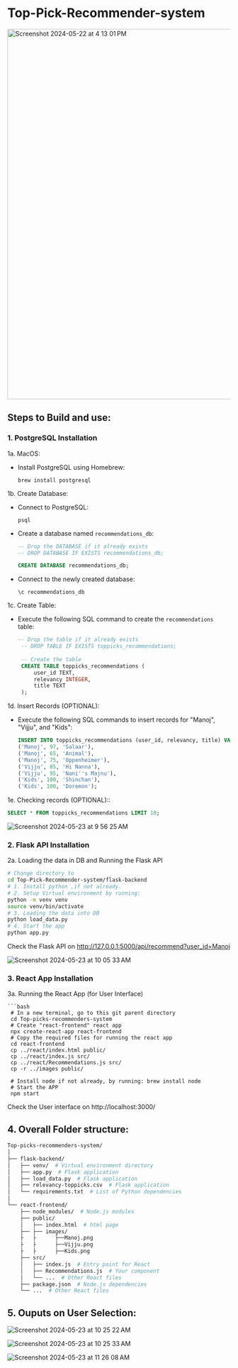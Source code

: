 # Top-Pick-Recommender-system

<img width="835" alt="Screenshot 2024-05-22 at 4 13 01 PM" src="https://github.com/manojbusam/Top-Pick-Recommender-system/assets/44409170/fe112906-3444-4b67-9b1d-8e1dd6d835e0">

## Steps to Build and use:

### 1. PostgreSQL Installation

1a. MacOS:
   - Install PostgreSQL using Homebrew:
     ```
     brew install postgresql
     ```
1b. Create Database:
   - Connect to PostgreSQL:
     ```
     psql
     ```
   - Create a database named `recommendations_db`:
     ```sql
     -- Drop the DATABASE if it already exists
     -- DROP DATABASE IF EXISTS recommendations_db;
     
     CREATE DATABASE recommendations_db;
     ```
   - Connect to the newly created database:
     ```
     \c recommendations_db
     ```

1c. Create Table:
   - Execute the following SQL command to create the `recommendations` table:
     ```sql
     -- Drop the table if it already exists
      -- DROP TABLE IF EXISTS toppicks_recommendations;
      
      -- Create the table
      CREATE TABLE toppicks_recommendations (
          user_id TEXT,
          relevancy INTEGER,
          title TEXT
      );

     ```

1d. Insert Records (OPTIONAL):
   - Execute the following SQL commands to insert records for "Manoj", "Vijju", and "Kids":
     ```sql
     INSERT INTO toppicks_recommendations (user_id, relevancy, title) VALUES
     ('Manoj', 97, 'Salaar'),
     ('Manoj', 65, 'Animal'),
     ('Manoj', 75, 'Oppenheimer'),
     ('Vijju', 85, 'Hi Nanna'),
     ('Vijju', 95, 'Nani''s Majnu'),
     ('Kids', 100, 'Shinchan'),
     ('Kids', 100, 'Doremon');
     ```

1e. Checking records (OPTIONAL)::

   ```sql
   SELECT * FROM toppicks_recommendations LIMIT 10;
   ```
   ![Screenshot 2024-05-23 at 9 56 25 AM](https://github.com/manojbusam/Top-Pick-Recommender-system/assets/44409170/309d6c52-8352-4192-a324-c3225b7a4680)

### 2. Flask API Installation 

2a. Loading the data in DB and Running the Flask API 
  ```bash flask-backend
  # Change directory to 
  cd Top-Pick-Recommender-system/flask-backend
  # 1. Install python ,if not already.
  # 2. Setup Virtual environment by running:
  python -m venv venv
  source venv/bin/activate
  # 3. Loading the data into DB
  python load_data.py
  # 4. Start the app
  python app.py
  ```
  Check the Flask API on http://127.0.0.1:5000/api/recommend?user_id=Manoj
  
  ![Screenshot 2024-05-23 at 10 05 33 AM](https://github.com/manojbusam/Top-Pick-Recommender-system/assets/44409170/cd003075-4bf0-4ab0-ac4e-04944228bad3)

  

### 3. React App Installation

3a. Running the React App (for User Interface)

  ```
  ```bash
   # In a new terminal, go to this git parent directory
   cd Top-picks-recommenders-system
   # Create "react-frontend" react app
   npx create-react-app react-frontend
   # Copy the required files for running the react app
   cd react-frontend
   cp ../react/index.html public/
   cp ../react/index.js src/
   cp ../react/Recommendations.js src/
   cp -r ../images public/

   # Install node if not already, by running: brew install node
   # Start the APP
   npm start
  ```
  Check the User interface on http://localhost:3000/

  
## 4. Overall Folder structure:
  ```bash
Top-picks-recommenders-system/
│
├── flask-backend/
│   ├── venv/  # Virtual environment directory
│   ├── app.py  # Flask application
│   ├── load_data.py  # Flask application
│   ├── relevancy-toppicks.csv  # Flask application
│   └── requirements.txt  # List of Python dependencies
│
└── react-frontend/
      ├── node_modules/  # Node.js modules
      ├── public/
      │   ├── index.html  # html page
      ├── ├── images/
      ├   ├      ├──Manoj.png
      ├   ├      ├──Vijju.png
      ├   ├      ├──Kids.png
      ├── src/
      │   ├── index.js  # Entry point for React
      │   ├── Recommendations.js  # Your component
      │   └── ...  # Other React files
      ├── package.json  # Node.js dependencies
      └── ...  # Other React files
  ```
## 5. Ouputs on User Selection:

![Screenshot 2024-05-23 at 10 25 22 AM](https://github.com/manojbusam/Top-Pick-Recommender-system/assets/44409170/a8a9006c-b376-40f4-b8ac-f893892da854)

![Screenshot 2024-05-23 at 10 25 33 AM](https://github.com/manojbusam/Top-Pick-Recommender-system/assets/44409170/5bf5bec5-b9e0-41ac-942c-51b8de113f98)

![Screenshot 2024-05-23 at 11 26 08 AM](https://github.com/manojbusam/Top-Pick-Recommender-system/assets/44409170/f2cdee8c-338a-4504-b535-40d9a4ed7da4)


